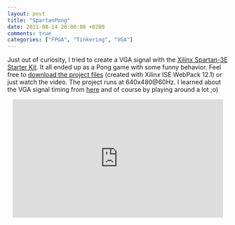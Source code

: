 ```yaml
---
layout: post
title: "SpartanPong"
date: 2011-08-14 20:00:00 +0200
comments: true
categories: ["FPGA", "Tinkering", "VGA"]
---
```

Just out of curiosity, I tried to create a VGA signal with the [Xilinx Spartan-3E Starter Kit](http://www.xilinx.com/products/boards-and-kits/HW-SPAR3E-SK-US-G.htm). It all ended up as a Pong game with some funny behavior. Feel free to [download the project files](http://snej.de/downloads/SpartanPong.rar) (created with Xilinx ISE WebPack 12.1) or just watch the video. The project runs at 640x480@60Hz. I learned about the VGA signal timing from [here](http://www.epanorama.net/documents/pc/vga_timing.html) and of course by playing around a lot ;o)

<div style="text-align: center;">
<iframe allowfullscreen="" frameborder="0" height="270" src="http://www.youtube.com/embed/mkv2xCkXeN4" width="480"></iframe>
</div>